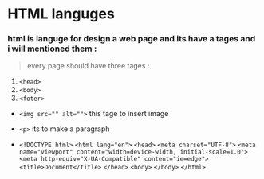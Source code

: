 # HTML languges 

### html is languge for design a web page and its have a tages and i will mentioned them :
 > every page should have three tages : 
 1. `<head>`
 2. `<body>`
 3. `<foter> `

- `<img src="" alt="">` this tage to insert image 

- `<p>` its to make a paragraph
- `<!DOCTYPE html>`
`<html lang="en">`
`<head>`
    `<meta charset="UTF-8">`
    `<meta name="viewport" content="width=device-width, initial-scale=1.0">`
    `<meta http-equiv="X-UA-Compatible" content="ie=edge">`
    `<title>Document</title>`
`</head>`
`<body>`
`</body>`
`</html>` 